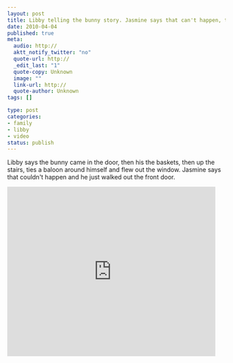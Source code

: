```yaml
--- 
layout: post
title: Libby telling the bunny story. Jasmine says that can't happen, the bunny uses the front door.
date: 2010-04-04
published: true
meta: 
  audio: http://
  aktt_notify_twitter: "no"
  quote-url: http://
  _edit_last: "1"
  quote-copy: Unknown
  image: ""
  link-url: http://
  quote-author: Unknown
tags: []

type: post
categories: 
- family
- libby
- video
status: publish
---
```

Libby says the bunny came in the door, then his the baskets, then up the stairs, ties a baloon around himself and flew out the window. Jasmine says that couldn't happen and he just walked out the front door.

<iframe title="YouTube video player" allowfullscreen src="http://www.youtube.com/embed/9V-PeMd5m0c?rel=0" frameborder="0" height="390" width="480"></iframe>

